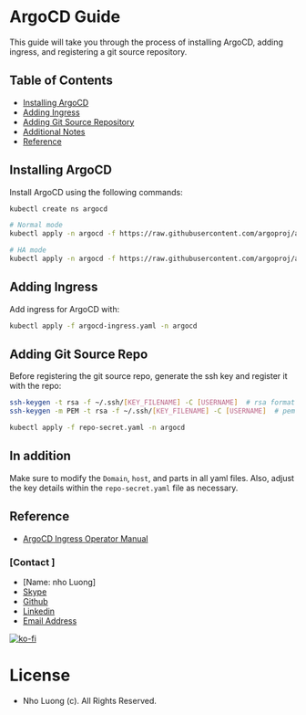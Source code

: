 # ArgoCD Guide

This guide will take you through the process of installing ArgoCD, 
adding ingress, and registering a git source repository.

## Table of Contents

- [Installing ArgoCD](#installing-argocd)
- [Adding Ingress](#adding-ingress)
- [Adding Git Source Repository](#adding-git-source-repo)
- [Additional Notes](#in-addition)
- [Reference](#reference)

## Installing ArgoCD

Install ArgoCD using the following commands:

```bash
kubectl create ns argocd

# Normal mode
kubectl apply -n argocd -f https://raw.githubusercontent.com/argoproj/argo-cd/stable/manifests/install.yaml

# HA mode
kubectl apply -n argocd -f https://raw.githubusercontent.com/argoproj/argo-cd/stable/manifests/ha/install.yaml
```

## Adding Ingress

Add ingress for ArgoCD with:

```bash
kubectl apply -f argocd-ingress.yaml -n argocd
```

## Adding Git Source Repo

Before registering the git source repo, 
generate the ssh key and register it with the repo:

```bash
ssh-keygen -t rsa -f ~/.ssh/[KEY_FILENAME] -C [USERNAME]  # rsa format
ssh-keygen -m PEM -t rsa -f ~/.ssh/[KEY_FILENAME] -C [USERNAME]  # pem format

kubectl apply -f repo-secret.yaml -n argocd
```

## In addition

Make sure to modify the `Domain`, `host`, and parts in all yaml files. 
Also, adjust the key details within the `repo-secret.yaml` file as necessary.

## Reference

- [ArgoCD Ingress Operator Manual](https://argo-cd.readthedocs.io/en/stable/operator-manual/ingress/#aws-application-load-balancers-albs-and-classic-elb-http-mode)


### [Contact ]
* [Name: nho Luong]
* [Skype](luongutnho_skype)
* [Github](https://github.com/nholuongut/)
* [Linkedin](https://www.linkedin.com/in/nholuong/)
* [Email Address](luongutnho@hotmail.com) 

[![ko-fi](https://ko-fi.com/img/githubbutton_sm.svg)](https://ko-fi.com/nholuong)

# License
* Nho Luong (c). All Rights Reserved.

